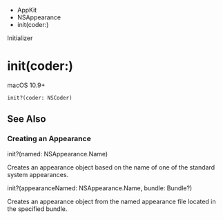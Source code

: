 

- AppKit
- NSAppearance
-  init(coder:) 

Initializer

# init(coder:)

macOS 10.9+

``` source
init?(coder: NSCoder)
```

## See Also

### Creating an Appearance

init?(named: NSAppearance.Name)

Creates an appearance object based on the name of one of the standard system appearances.

init?(appearanceNamed: NSAppearance.Name, bundle: Bundle?)

Creates an appearance object from the named appearance file located in the specified bundle.

